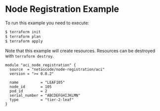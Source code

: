 <!-- BEGIN_TF_DOCS -->
# Node Registration Example

To run this example you need to execute:

```bash
$ terraform init
$ terraform plan
$ terraform apply
```

Note that this example will create resources. Resources can be destroyed with `terraform destroy`.

```hcl
module "aci_node_registration" {
  source  = "netascode/node-registration/aci"
  version = ">= 0.0.2"

  name          = "LEAF105"
  node_id       = 105
  pod_id        = 2
  serial_number = "ABCDEFGHIJKLMN"
  type          = "tier-2-leaf"
}

```
<!-- END_TF_DOCS -->